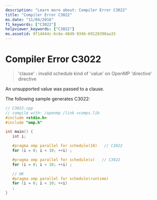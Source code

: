 ```yaml
---
description: "Learn more about: Compiler Error C3022"
title: "Compiler Error C3022"
ms.date: "11/04/2016"
f1_keywords: ["C3022"]
helpviewer_keywords: ["C3022"]
ms.assetid: 9f1d444c-6c6e-48d9-9346-69128390aa33
---
```

# Compiler Error C3022

> 'clause' : invalid schedule kind of 'value' on OpenMP 'directive' directive

An unsupported value was passed to a clause.

The following sample generates C3022:

```cpp
// C3022.cpp
// compile with: /openmp /link vcomps.lib
#include <stdio.h>
#include "omp.h"

int main() {
   int i;

   #pragma omp parallel for schedule(10)   // C3022
   for (i = 0; i < 10; ++i) ;

   #pragma omp parallel for schedule(x)   // C3022
   for (i = 0; i < 10; ++i) ;

   // OK
   #pragma omp parallel for schedule(runtime)
   for (i = 0; i < 10; ++i)
   ;
}
```
